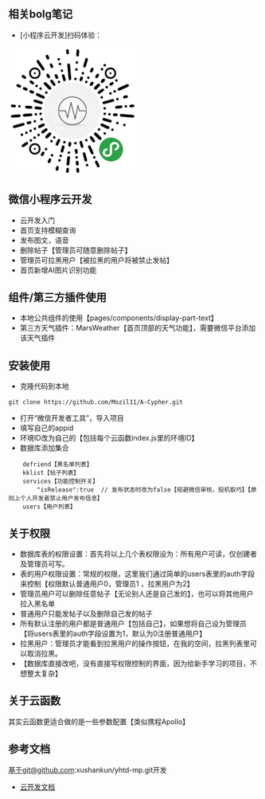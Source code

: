 ## 相关bolg笔记
- [小程序云开发]扫码体验：

![](./gh_18dba79d4a4f_258.jpg)

## 微信小程序云开发

- 云开发入门
- 首页支持模糊查询
- 发布图文，语音
- 删除帖子【管理员可随意删除帖子】
- 管理员可拉黑用户【被拉黑的用户将被禁止发帖】
- 首页新增AI图片识别功能

## 组件/第三方插件使用
- 本地公共组件的使用【pages/components/display-part-text】
- 第三方天气插件：MarsWeather【首页顶部的天气功能】，需要微信平台添加该天气插件

## 安装使用
- 克隆代码到本地
```
git clone https://github.com/Mozil11/A-Cypher.git
```
- 打开“微信开发者工具”，导入项目
- 填写自己的appid
- 环境ID改为自己的【包括每个云函数index.js里的环境ID】
- 数据库添加集合

```
    defriend【黑名单列表】
    kklist【帖子列表】
    services【功能控制开关】
        "isRelease":true  // 发布状态时改为false【规避微信审核，投机取巧】【原则上个人开发者禁止用户发布信息】
    users【用户列表】
```


## 关于权限
- 数据库表的权限设置：首先将以上几个表权限设为：所有用户可读，仅创建者及管理员可写。
- 表的用户权限设置：常规的权限，这里我们通过简单的users表里的auth字段来控制【权限默认普通用户0，管理员1 ，拉黑用户为2】
- 管理员用户可以删除任意帖子【无论别人还是自己发的】，也可以将其他用户拉入黑名单
- 普通用户只能发帖子以及删除自己发的帖子
- 所有默认注册的用户都是普通用户【包括自己】，如果想将自己设为管理员【将users表里的auth字段设置为1，默认为0注册普通用户】
- 拉黑用户：管理员才能看到拉黑用户的操作按钮，在我的空间，拉黑列表里可以取消拉黑。
- 【数据库直接改吧，没有直接写权限控制的界面，因为给新手学习的项目，不想整太复杂】

## 关于云函数
其实云函数更适合做的是一些参数配置【类似携程Apollo】
## 参考文档
基于git@github.com:xushankun/yhtd-mp.git开发
- [云开发文档](https://developers.weixin.qq.com/miniprogram/dev/wxcloud/basis/getting-started.html)


